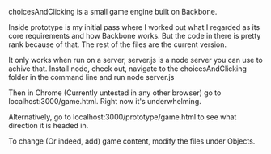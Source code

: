 choicesAndClicking is a small game engine built on Backbone.

Inside prototype is my initial pass where I worked out what I regarded as its core requirements and how Backbone works. But the code in there is pretty rank because of that. The rest of the files are the current version.

It only works when run on a server, server.js is a node server you can use to achive that. Install node, check out, navigate to the choicesAndClicking folder in the command line and run node server.js

Then in Chrome (Currently untested in any other browser) go to localhost:3000/game.html. Right now it's underwhelming.

Alternatively, go to localhost:3000/prototype/game.html to see what direction it is headed in.

To change (Or indeed, add) game content, modify the files under Objects.
